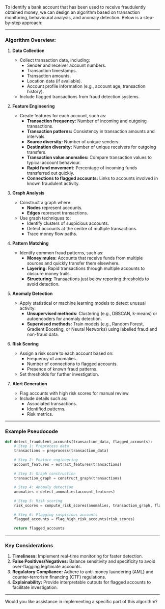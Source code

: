 To identify a bank account that has been used to receive fraudulently obtained money, we can design an algorithm based on transaction monitoring, behavioural analysis, and anomaly detection. Below is a step-by-step approach:

---

### **Algorithm Overview:**
1. **Data Collection**
   - Collect transaction data, including:
     - Sender and receiver account numbers.
     - Transaction timestamps.
     - Transaction amounts.
     - Location data (if available).
     - Account profile information (e.g., account age, transaction history).
   - Include flagged transactions from fraud detection systems.

2. **Feature Engineering**
   - Create features for each account, such as:
     - **Transaction frequency:** Number of incoming and outgoing transactions.
     - **Transaction patterns:** Consistency in transaction amounts and intervals.
     - **Source diversity:** Number of unique senders.
     - **Destination diversity:** Number of unique receivers for outgoing transfers.
     - **Transaction value anomalies:** Compare transaction values to typical account behaviour.
     - **Rapid fund movement:** Percentage of incoming funds transferred out quickly.
     - **Connections to flagged accounts:** Links to accounts involved in known fraudulent activity.

3. **Graph Analysis**
   - Construct a graph where:
     - **Nodes** represent accounts.
     - **Edges** represent transactions.
   - Use graph techniques to:
     - Identify clusters of suspicious accounts.
     - Detect accounts at the centre of multiple transactions.
     - Trace money flow paths.

4. **Pattern Matching**
   - Identify common fraud patterns, such as:
     - **Money mules:** Accounts that receive funds from multiple sources and quickly transfer them elsewhere.
     - **Layering:** Rapid transactions through multiple accounts to obscure money trails.
     - **Structuring:** Transactions just below reporting thresholds to avoid detection.

5. **Anomaly Detection**
   - Apply statistical or machine learning models to detect unusual activity:
     - **Unsupervised methods:** Clustering (e.g., DBSCAN, k-means) or autoencoders for anomaly detection.
     - **Supervised methods:** Train models (e.g., Random Forest, Gradient Boosting, or Neural Networks) using labelled fraud and non-fraud data.

6. **Risk Scoring**
   - Assign a risk score to each account based on:
     - Frequency of anomalies.
     - Number of connections to flagged accounts.
     - Presence of known fraud patterns.
   - Set thresholds for further investigation.

7. **Alert Generation**
   - Flag accounts with high risk scores for manual review.
   - Include details such as:
     - Associated transactions.
     - Identified patterns.
     - Risk metrics.

---

### **Example Pseudocode**
```python
def detect_fraudulent_accounts(transaction_data, flagged_accounts):
    # Step 1: Preprocess data
    transactions = preprocess(transaction_data)
    
    # Step 2: Feature engineering
    account_features = extract_features(transactions)
    
    # Step 3: Graph construction
    transaction_graph = construct_graph(transactions)
    
    # Step 4: Anomaly detection
    anomalies = detect_anomalies(account_features)
    
    # Step 5: Risk scoring
    risk_scores = compute_risk_scores(anomalies, transaction_graph, flagged_accounts)
    
    # Step 6: Flagging suspicious accounts
    flagged_accounts = flag_high_risk_accounts(risk_scores)
    
    return flagged_accounts
```

---

### **Key Considerations**
1. **Timeliness:** Implement real-time monitoring for faster detection.
2. **False Positives/Negatives:** Balance sensitivity and specificity to avoid over-flagging legitimate accounts.
3. **Regulatory Compliance:** Adhere to anti-money laundering (AML) and counter-terrorism financing (CTF) regulations.
4. **Explainability:** Provide interpretable outputs for flagged accounts to facilitate investigation.

---

Would you like assistance in implementing a specific part of this algorithm?